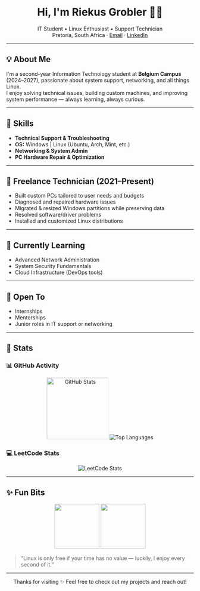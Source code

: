 <h1 align="center">Hi, I'm Riekus Grobler 👨‍💻</h1>

<p align="center">
IT Student • Linux Enthusiast • Support Technician  
<br>
Pretoria, South Africa · <a href="mailto:riekusgroblerps4@gmail.com">Email</a> · <a href="https://www.linkedin.com/in/riekus-grobler-54a9bb335">LinkedIn</a>
</p>

---

## 💡 About Me

I'm a second-year Information Technology student at **Belgium Campus** (2024–2027), passionate about system support, networking, and all things Linux.  
I enjoy solving technical issues, building custom machines, and improving system performance — always learning, always curious.

---

## 🔧 Skills

- **Technical Support & Troubleshooting**
- **OS:** Windows | Linux (Ubuntu, Arch, Mint, etc.)
- **Networking & System Admin**
- **PC Hardware Repair & Optimization**

---

## 💼 Freelance Technician (2021–Present)

- Built custom PCs tailored to user needs and budgets  
- Diagnosed and repaired hardware issues  
- Migrated & resized Windows partitions while preserving data  
- Resolved software/driver problems  
- Installed and customized Linux distributions  

---

## 📘 Currently Learning

- Advanced Network Administration  
- System Security Fundamentals  
- Cloud Infrastructure (DevOps tools)

---

## 🚀 Open To

- Internships  
- Mentorships  
- Junior roles in IT support or networking

---

## 🎯 Stats

### 📊 GitHub Activity

<p align="center">
  <img src="https://github-readme-stats.vercel.app/api?username=RiekusGrobler&show_icons=true&theme=default&hide_border=true" alt="GitHub Stats" height="165">
  <img src="https://github-readme-stats.vercel.app/api/top-langs/?username=RiekusGrobler&layout=compact&theme=default&hide_border=true" alt="Top Languages">
</p>

### 💻 LeetCode Stats

<p align="center">
  <img src="https://leetcard.jacoblin.cool/RiekusGrobler?theme=light&font=Karma" alt="LeetCode Stats">
</p>

---

## ✨ Fun Bits

<p align="center">
  <img src="https://github.com/rajput2107/rajput2107/raw/master/Assets/Developer.gif" height="120"/>
  <img src="https://media.giphy.com/media/qgQUggAC3Pfv687qPC/giphy.gif" height="120"/>
</p>

> “Linux is only free if your time has no value — luckily, I enjoy every second of it.”

---

<p align="center">
Thanks for visiting ✨ Feel free to check out my projects and reach out!
</p>
